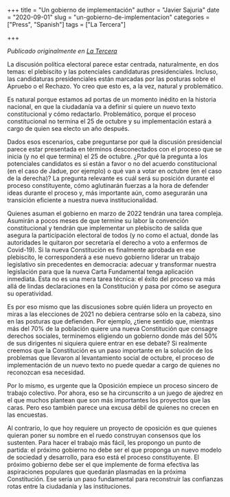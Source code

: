 +++
title = "Un gobierno de implementación"
author = "Javier Sajuria"
date = "2020-09-01"
slug = "un-gobierno-de-implementacion"
categories = ["Press", "Spanish"]
tags = ["La Tercera"]

+++

*Publicado originalmente en [La Tercera](https://www.latercera.com/opinion/noticia/un-gobierno-de-implementacion/WWV65ANERVBPTMCAZ343DTOLLU/)*

La discusión política electoral parece estar centrada, naturalmente, en dos temas: el plebiscito y las potenciales candidaturas presidenciales. Incluso, las candidaturas presidenciales están marcadas por las posturas sobre el Apruebo o el Rechazo. Yo creo que esto es, a la vez, natural y problemático.

Es natural porque estamos ad portas de un momento inédito en la historia nacional, en que la ciudadanía va a definir si quiere un nuevo texto constitucional y cómo redactarlo. Problemático, porque el proceso constitucional no termina el 25 de octubre y su implementación estará a cargo de quien sea electo un año después.

Dados esos escenarios, cabe preguntarse por qué la discusión presidencial parece estar presentada en términos desconectados con el proceso que se inicia (y no el que termina) el 25 de octubre. ¿Por qué la pregunta a los potenciales candidatos es si están a favor o no del acuerdo constitucional (en el caso de Jadue, por ejemplo) o qué van a votar en octubre (en el caso de la derecha)? La pregunta relevante es cuál será su posición durante el proceso constituyente, cómo aglutinarán fuerzas a la hora de defender ideas durante el proceso y, más importante aún, como asegurarán una transición eficiente a nuestra nueva institucionalidad.

Quienes asuman el gobierno en marzo de 2022 tendrán una tarea compleja. Asumirán a pocos meses de que termine su labor la convención constitucional y tendrán que implementar un plebiscito de salida que asegura la participación electoral de todos (y no como el actual, donde las autoridades le quitaron por secretaría el derecho a voto a enfermos de Covid-19). Si la nueva Constitución es finalmente aprobada en ese plebiscito, le corresponderá a ese nuevo gobierno liderar un trabajo legislativo sin precedentes en democracia: adecuar y transformar nuestra legislación para que la nueva Carta Fundamental tenga aplicación inmediata. Esta no es una mera tarea técnica: el éxito del proceso va más allá de lindas declaraciones en la Constitución y pasa por cómo se asegura su operatividad.

Es por eso mismo que las discusiones sobre quién lidera un proyecto en miras a las elecciones de 2021 no debiera centrarse sólo en la cabeza, sino en las posturas que defienden. Por ejemplo, ¿tiene sentido que, mientras más del 70% de la población quiere una nueva Constitución que consagre derechos sociales, terminemos eligiendo un gobierno donde más del 50% de sus dirigentes ni siquiera quiere entrar en ese debate? Si realmente creemos que la Constitución es un paso importante en la solución de los problemas que llevaron al levantamiento social de octubre, el proceso de implementación de un nuevo texto no puede quedar a cargo de quienes no reconozcan esa necesidad.

Por lo mismo, es urgente que la Oposición empiece un proceso sincero de trabajo colectivo. Por ahora, eso se ha circunscrito a un juego de ajedrez en el que muchos plantean que son más importantes los proyectos que las caras. Pero eso también parece una excusa débil de quienes no crecen en las encuestas.

Al contrario, lo que hoy requiere un proyecto de oposición es que quienes quieran poner su nombre en el ruedo construyan consensos que los sustenten. Para hacer el trabajo más fácil, les propongo un punto de partida: el próximo gobierno no debe ser el que proponga un nuevo modelo de sociedad y desarrollo, para eso está el proceso constituyente. El próximo gobierno debe ser el que implemente de forma efectiva las aspiraciones populares que quedarán plasmadas en la próxima Constitución. Ese sería un paso fundamental para reconstruir las confianzas rotas entre la ciudadanía y las instituciones.